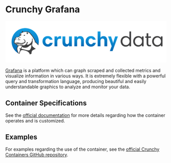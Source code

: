 # Crunchy Grafana

![](https://raw.githubusercontent.com/CrunchyData/crunchy-containers/master/images/crunchy_logo.png)

[Grafana](https://grafana.com/) is a platform which can graph scraped and collected metrics and visualize information in various ways. It is extremely flexible with a powerful query and transformation language, producing beautiful and easily understandable graphics to analyze and monitor your data.

## Container Specifications

See the [official documentation](https://access.crunchydata.com/documentation/crunchy-containers/2.3.0/container-specifications/crunchy-grafana/) for more details regarding how the container operates and is customized.

## Examples

For examples regarding the use of the container, see the [official Crunchy Containers GitHub repository](https://github.com/CrunchyData/crunchy-containers/tree/master/examples/docker).
